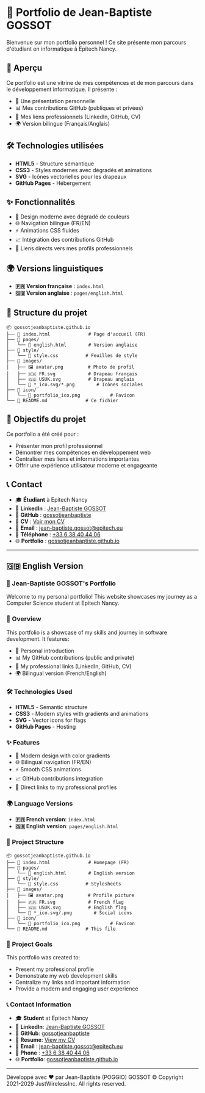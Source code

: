 # 🌟 Portfolio de Jean-Baptiste GOSSOT

Bienvenue sur mon portfolio personnel ! Ce site présente mon parcours d'étudiant en informatique à Epitech Nancy.

## 🚀 Aperçu

Ce portfolio est une vitrine de mes compétences et de mon parcours dans le développement informatique. Il présente :

- 👋 Une présentation personnelle
- 📊 Mes contributions GitHub (publiques et privées)
- 🔗 Mes liens professionnels (LinkedIn, GitHub, CV)
- 🌍 Version bilingue (Français/Anglais)

## 🛠️ Technologies utilisées

- **HTML5** - Structure sémantique
- **CSS3** - Styles modernes avec dégradés et animations
- **SVG** - Icônes vectorielles pour les drapeaux
- **GitHub Pages** - Hébergement

## ✨ Fonctionnalités

- 🎨 Design moderne avec dégradé de couleurs
- 🌐 Navigation bilingue (FR/EN)
- ⚡ Animations CSS fluides
- 📈 Intégration des contributions GitHub
- 🔗 Liens directs vers mes profils professionnels

## 🌍 Versions linguistiques

- **🇫🇷 Version française** : `index.html`
- **🇬🇧 Version anglaise** : `pages/english.html`

## 📁 Structure du projet

```text
📦 gossotjeanbaptiste.github.io
├── 📄 index.html              # Page d'accueil (FR)
├── 📁 pages/
│   └── 📄 english.html        # Version anglaise
├── 📁 style/
│   └── 🎨 style.css          # Feuilles de style
├── 📁 images/
│   ├── 🖼️ avatar.png         # Photo de profil
│   ├── 🇫🇷 FR.svg            # Drapeau français
│   ├── 🇬🇧 USUK.svg          # Drapeau anglais
│   └── 🔗 *_ico.svg/*.png        # Icônes sociales
├── 📁 icon/
│   └── 🌟 portfolio_ico.png           # Favicon
└── 📖 README.md              # Ce fichier
```

## 🎯 Objectifs du projet

Ce portfolio a été créé pour :

- Présenter mon profil professionnel
- Démontrer mes compétences en développement web
- Centraliser mes liens et informations importantes
- Offrir une expérience utilisateur moderne et engageante

## 📞 Contact

- 🎓 **Étudiant** à Epitech Nancy
- 💼 **LinkedIn** : [Jean-Baptiste GOSSOT](https://www.linkedin.com/in/jean-baptiste-gossot-137589247/)
- 🐙 **GitHub** : [gossotjeanbaptiste](https://github.com/gossotjeanbaptiste)
- 📄 **CV** : [Voir mon CV](https://drive.google.com/file/d/1e2rouL1f6sGtolIy88TSh77ZffeCzXvV/view?usp=sharing)
- 📧 **Email** : [jean-baptiste.gossot@epitech.eu](mailto:jean-baptiste.gossot@epitech.eu)
- 📱 **Téléphone** : [+33 6 38 40 44 06](tel:+33638404406)
- 🌐 **Portfolio** : [gossotjeanbaptiste.github.io](https://gossotjeanbaptiste.github.io/)

---

## 🇬🇧 English Version

### 🌟 Jean-Baptiste GOSSOT's Portfolio

Welcome to my personal portfolio! This website showcases my journey as a Computer Science student at Epitech Nancy.

### 🚀 Overview

This portfolio is a showcase of my skills and journey in software development. It features:

- 👋 Personal introduction
- 📊 My GitHub contributions (public and private)
- 🔗 My professional links (LinkedIn, GitHub, CV)
- 🌍 Bilingual version (French/English)

### 🛠️ Technologies Used

- **HTML5** - Semantic structure
- **CSS3** - Modern styles with gradients and animations
- **SVG** - Vector icons for flags
- **GitHub Pages** - Hosting

### ✨ Features

- 🎨 Modern design with color gradients
- 🌐 Bilingual navigation (FR/EN)
- ⚡ Smooth CSS animations
- 📈 GitHub contributions integration
- 🔗 Direct links to my professional profiles

### 🌍 Language Versions

- **🇫🇷 French version**: `index.html`
- **🇬🇧 English version**: `pages/english.html`

### 📁 Project Structure

```text
📦 gossotjeanbaptiste.github.io
├── 📄 index.html              # Homepage (FR)
├── 📁 pages/
│   └── 📄 english.html        # English version
├── 📁 style/
│   └── 🎨 style.css          # Stylesheets
├── 📁 images/
│   ├── 🖼️ avatar.png         # Profile picture
│   ├── 🇫🇷 FR.svg            # French flag
│   ├── 🇬🇧 USUK.svg          # English flag
│   └── 🔗 *_ico.svg/.png        # Social icons
├── 📁 icon/
│   └── 🌟 portfolio_ico.png           # Favicon
└── 📖 README.md              # This file
```

### 🎯 Project Goals

This portfolio was created to:

- Present my professional profile
- Demonstrate my web development skills
- Centralize my links and important information
- Provide a modern and engaging user experience

### 📞 Contact Information

- 🎓 **Student** at Epitech Nancy
- 💼 **LinkedIn**: [Jean-Baptiste GOSSOT](https://www.linkedin.com/in/jean-baptiste-gossot-137589247/)
- 🐙 **GitHub**: [gossotjeanbaptiste](https://github.com/gossotjeanbaptiste)
- 📄 **Resume**: [View my CV](https://drive.google.com/file/d/1Nyg-jKrza7pqOEhJjLF3ScE-voQ38Rke/view?usp=sharing)
- 📧 **Email** : [jean-baptiste.gossot@epitech.eu](mailto:jean-baptiste.gossot@epitech.eu)
- 📱 **Phone** : [+33 6 38 40 44 06](tel:+33638404406)
- 🌐 **Portfolio**: [gossotjeanbaptiste.github.io](https://gossotjeanbaptiste.github.io/pages/english.html)

---

Développé avec ❤️ par Jean-Baptiste (POGGIO) GOSSOT
© Copyright 2021-2029 JustWirelessInc. All rights reserved.
